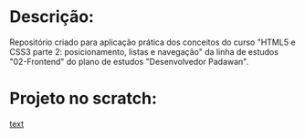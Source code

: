 # Descrição:

Repositório criado para aplicação prática dos conceitos do curso "HTML5 e CSS3 parte 2: posicionamento, listas e navegação" da linha de estudos "02-Frontend" do plano de estudos "Desenvolvedor Padawan".

# Projeto no scratch:

[text](https://scratch.mit.edu/projects/1026542723/)